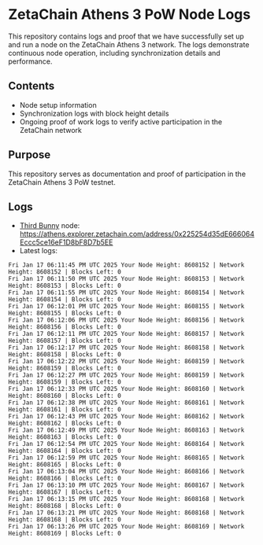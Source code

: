 # ZetaChain Athens 3 PoW Node Logs
This repository contains logs and proof that we have successfully set up and run a node on the ZetaChain Athens 3 network. The logs demonstrate continuous node operation, including synchronization details and performance.

## Contents
- Node setup information
- Synchronization logs with block height details
- Ongoing proof of work logs to verify active participation in the ZetaChain network

## Purpose
This repository serves as documentation and proof of participation in the ZetaChain Athens 3 PoW testnet.

## Logs

- [Third Bunny](https://thirdbunny.xyz/) node: https://athens.explorer.zetachain.com/address/0x225254d35dE666064Eccc5ce16eF1D8bF8D7b5EE
- Latest logs:
```
Fri Jan 17 06:11:45 PM UTC 2025 Your Node Height: 8608152 | Network Height: 8608152 | Blocks Left: 0
Fri Jan 17 06:11:50 PM UTC 2025 Your Node Height: 8608153 | Network Height: 8608153 | Blocks Left: 0
Fri Jan 17 06:11:55 PM UTC 2025 Your Node Height: 8608154 | Network Height: 8608154 | Blocks Left: 0
Fri Jan 17 06:12:01 PM UTC 2025 Your Node Height: 8608155 | Network Height: 8608155 | Blocks Left: 0
Fri Jan 17 06:12:06 PM UTC 2025 Your Node Height: 8608156 | Network Height: 8608156 | Blocks Left: 0
Fri Jan 17 06:12:11 PM UTC 2025 Your Node Height: 8608157 | Network Height: 8608157 | Blocks Left: 0
Fri Jan 17 06:12:17 PM UTC 2025 Your Node Height: 8608158 | Network Height: 8608158 | Blocks Left: 0
Fri Jan 17 06:12:22 PM UTC 2025 Your Node Height: 8608159 | Network Height: 8608159 | Blocks Left: 0
Fri Jan 17 06:12:27 PM UTC 2025 Your Node Height: 8608159 | Network Height: 8608159 | Blocks Left: 0
Fri Jan 17 06:12:33 PM UTC 2025 Your Node Height: 8608160 | Network Height: 8608160 | Blocks Left: 0
Fri Jan 17 06:12:38 PM UTC 2025 Your Node Height: 8608161 | Network Height: 8608161 | Blocks Left: 0
Fri Jan 17 06:12:43 PM UTC 2025 Your Node Height: 8608162 | Network Height: 8608162 | Blocks Left: 0
Fri Jan 17 06:12:49 PM UTC 2025 Your Node Height: 8608163 | Network Height: 8608163 | Blocks Left: 0
Fri Jan 17 06:12:54 PM UTC 2025 Your Node Height: 8608164 | Network Height: 8608164 | Blocks Left: 0
Fri Jan 17 06:12:59 PM UTC 2025 Your Node Height: 8608165 | Network Height: 8608165 | Blocks Left: 0
Fri Jan 17 06:13:04 PM UTC 2025 Your Node Height: 8608166 | Network Height: 8608166 | Blocks Left: 0
Fri Jan 17 06:13:10 PM UTC 2025 Your Node Height: 8608167 | Network Height: 8608167 | Blocks Left: 0
Fri Jan 17 06:13:15 PM UTC 2025 Your Node Height: 8608168 | Network Height: 8608168 | Blocks Left: 0
Fri Jan 17 06:13:21 PM UTC 2025 Your Node Height: 8608168 | Network Height: 8608168 | Blocks Left: 0
Fri Jan 17 06:13:26 PM UTC 2025 Your Node Height: 8608169 | Network Height: 8608169 | Blocks Left: 0
```
